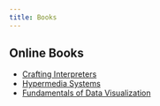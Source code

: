 ```yaml
---
title: Books
---
```


## Online Books

* [Crafting Interpreters](https://craftinginterpreters.com)
* [Hypermedia Systems](https://hypermedia.systems)
* [Fundamentals of Data Visualization](https://clauswilke.com/dataviz/)